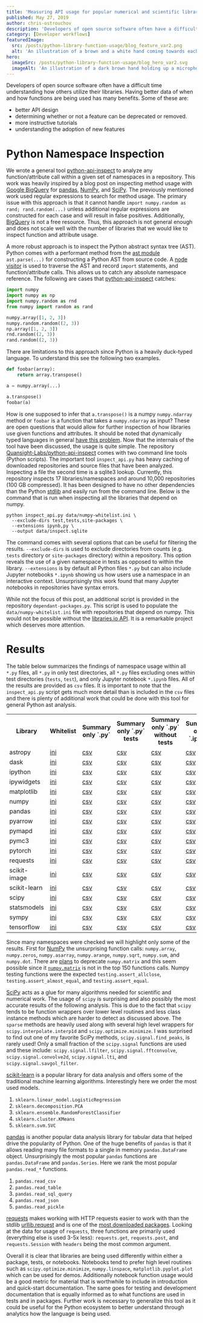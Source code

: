 ```yaml
---
title: 'Measuring API usage for popular numerical and scientific libraries'
published: May 27, 2019
author: chris-ostrouchov
description: 'Developers of open source software often have a difficult time understanding how others utilize their libraries. Having better data of when and how functions are being used has many benefits.'
category: [Developer workflows]
featuredImage:
  src: /posts/python-library-function-usage/blog_feature_var2.png
  alt: 'An illustration of a brown and a white hand coming towards each other to pass a business card with the logo of Quansight Labs.'
hero:
  imageSrc: /posts/python-library-function-usage/blog_hero_var2.svg
  imageAlt: 'An illustration of a dark brown hand holding up a microphone, with some graphical elements highlighting the top of the microphone.'
---
```


Developers of open source software often have a difficult time
understanding how others utilize their libraries. Having better data of
when and how functions are being used has many benefits. Some of these
are:

  - better API design
  - determining whether or not a feature can be deprecated or removed.
  - more instructive tutorials
  - understanding the adoption of new features

# Python Namespace Inspection

We wrote a general tool
[python-api-inspect](https://github.com/Quansight-Labs/python-api-inspect)
to analyze any function/attribute call within a given set of
namespaces in a repository. This work was heavily inspired by a blog
post on inspecting method usage with
[Google BigQuery](https://galeascience.wordpress.com/2016/08/10/top-10-pandas-numpy-and-scipy-functions-on-github/)
for [pandas](https://pandas.pydata.org/),
[NumPy](https://www.numpy.org/), and
[SciPy](https://www.scipy.org/). The previously mentioned work used
regular expressions to search for method usage. The primary issue with
this approach is that it cannot handle `import numpy.random as rand;
rand.random(...)` unless additional regular expressions are
constructed for each case and will result in false
positives. Additionally,
[BigQuery](https://cloud.google.com/bigquery/) is not a free resource.
Thus, this approach is not general enough and does not scale well with
the number of libraries that we would like to inspect function and
attribute usage.

A more robust approach is to inspect the Python abstract syntax tree
(AST). Python comes with a performant method from the [ast
module](https://docs.python.org/3/library/ast.html) `ast.parse(...)`
for constructing a Python AST from source code. A [node
visitor](https://docs.python.org/3/library/ast.html#ast.NodeVisitor)
is used to traverse the AST and record `import` statements, and
function/attribute calls. This allows us to catch any absolute
namespace reference. The following are cases that
[python-api-inspect](https://github.com/Quansight-Labs/python-api-inspect)
catches:

```python
import numpy
import numpy as np
import numpy.random as rnd
from numpy import random as rand

numpy.array([1, 2, 3])
numpy.random.random((2, 3))
np.array([1, 2, 3])
rnd.random((2, 3))
rand.random((2, 3))
```

There are limitations to this approach since Python is a heavily
duck-typed language. To understand this see the following two
examples.

```python
def foobar(array):
    return array.transpose()

a = numpy.array(...)

a.transpose()
foobar(a)
```

How is one supposed to infer that `a.transpose()` is a numpy
`numpy.ndarray` method or `foobar` is a function that takes a
`numpy.ndarray` as input? These are open questions that would allow
for further inspection of how libraries use given functions and
attributes. It should be noted that dynamically typed languages in
general [have this
problem](https://softwareengineering.stackexchange.com/questions/221615/why-do-dynamic-languages-make-it-more-difficult-to-maintain-large-codebases). Now
that the internals of the tool have been discussed, the usage is quite
simple. The repository
[Quansight-Labs/python-api-inspect](https://github.com/Quansight-Labs/python-api-inspect)
comes with two command line tools (Python scripts). The important tool
`inspect_api.py` has heavy caching of downloaded repositories and
source files that have been analyzed. Inspecting a file the second
time is a sqlite3 lookup. Currently, this repository inspects 17
libraries/namespaces and around 10,000 repositories (100 GB
compressed). It has been designed to have no other dependencies than
the Python [stdlib](https://docs.python.org/3/library/) and easily run
from the command line. Below is the command that is run when
inspecting all the libraries that depend on numpy.

```shell
python inspect_api.py data/numpy-whitelist.ini \
  --exclude-dirs test,tests,site-packages \
  --extensions ipynb,py \
  --output data/inspect.sqlite
```

The command comes with several options that can be useful for
filtering the results. `--exclude-dirs` is used to exclude directories
from counts (e.g. `tests` directory or `site-packages` directory)
within a repository. This option reveals the use of a given namespace
in tests as opposed to within the library. `--extensions` is by
default all Python files `*.py` but can also include Jupyter notebooks
`*.ipynb` showing us how users use a namespace in an interactive
context. Unsurprisingly this work found that many Jupyter notebooks in
repositories have syntax errors.

While not the focus of this post, an additional script is provided in
the repository `dependant-packages.py`. This script is used to
populate the `data/numpy-whitelist.ini` file with repositories that
depend on numpy. This would not be possible without the [libraries.io
API](https://libraries.io/api). It is a remarkable project which
deserves more attention.

# Results

The table below summarizes the findings of namespace usage within all
`*.py` files, all `*.py` in only test directories, all `*.py` files
excluding ones within test directories (`tests`, `test`), and only
Jupyter notebook `*.ipynb` files. All of the results are provided as
`csv` files. It is important to note that the `inspect_api.py` script
gets much more detail than is included in the `csv` files and there is
plenty of additional work that could be done with this tool for
general Python ast analysis.

<table>
<tr>
  <th>Library</th>
  <th>Whitelist</th>
  <th>Summary only `.py`</th>
  <th>Summary only `.py` tests</th>
  <th>Summary only `.py` without tests</th>
  <th>Summary only `.ipynb`</th>
</tr>
<tr>
  <td>astropy</td>
  <td><a href="https://github.com/costrouc/python-api-inspect/blob/master/data/whitelist/astropy-whitelist.ini">ini</a></td>
  <td><a href="https://github.com/costrouc/python-api-inspect/blob/master/data/csv/astropy-summary.csv">csv</a></td>
  <td><a href="https://github.com/costrouc/python-api-inspect/blob/master/data/csv/astropy-summary-tests.csv">csv</a></td>
  <td><a href="https://github.com/costrouc/python-api-inspect/blob/master/data/csv/astropy-summary-without-tests.csv">csv</a></td>
  <td><a href="https://github.com/costrouc/python-api-inspect/blob/master/data/csv/astropy-summary-notebooks.csv">csv</a></td>
</tr>
<tr>
  <td>dask</td>
  <td><a href="https://github.com/costrouc/python-api-inspect/blob/master/data/whitelist/dask-whitelist.ini">ini</a></td>
  <td><a href="https://github.com/costrouc/python-api-inspect/blob/master/data/csv/dask-summary.csv">csv</a></td>
  <td><a href="https://github.com/costrouc/python-api-inspect/blob/master/data/csv/dask-summary-tests.csv">csv</a></td>
  <td><a href="https://github.com/costrouc/python-api-inspect/blob/master/data/csv/dask-summary-without-tests.csv">csv</a></td>
  <td><a href="https://github.com/costrouc/python-api-inspect/blob/master/data/csv/dask-summary-notebooks.csv">csv</a></td>
</tr>
<tr>
  <td>ipython</td>
  <td><a href="https://github.com/costrouc/python-api-inspect/blob/master/data/whitelist/ipython-whitelist.ini">ini</a></td>
  <td><a href="https://github.com/costrouc/python-api-inspect/blob/master/data/csv/ipython-summary.csv">csv</a></td>
  <td><a href="https://github.com/costrouc/python-api-inspect/blob/master/data/csv/ipython-summary-tests.csv">csv</a></td>
  <td><a href="https://github.com/costrouc/python-api-inspect/blob/master/data/csv/ipython-summary-without-tests.csv">csv</a></td>
  <td><a href="https://github.com/costrouc/python-api-inspect/blob/master/data/csv/ipython-summary-notebooks.csv">csv</a></td>
</tr>
<tr>
  <td>ipywidgets</td>
  <td><a href="https://github.com/costrouc/python-api-inspect/blob/master/data/whitelist/ipywidgets-whitelist.ini">ini</a></td>
  <td><a href="https://github.com/costrouc/python-api-inspect/blob/master/data/csv/ipywidgets-summary.csv">csv</a></td>
  <td><a href="https://github.com/costrouc/python-api-inspect/blob/master/data/csv/ipywidgets-summary-tests.csv">csv</a></td>
  <td><a href="https://github.com/costrouc/python-api-inspect/blob/master/data/csv/ipywidgets-summary-without-tests.csv">csv</a></td>
  <td><a href="https://github.com/costrouc/python-api-inspect/blob/master/data/csv/ipywidgets-summary-notebooks.csv">csv</a></td>
</tr>
<tr>
  <td>matplotlib</td>
  <td><a href="https://github.com/costrouc/python-api-inspect/blob/master/data/whitelist/matplotlib-whitelist.ini">ini</a></td>
  <td><a href="https://github.com/costrouc/python-api-inspect/blob/master/data/csv/matplotlib-summary.csv">csv</a></td>
  <td><a href="https://github.com/costrouc/python-api-inspect/blob/master/data/csv/matplotlib-summary-tests.csv">csv</a></td>
  <td><a href="https://github.com/costrouc/python-api-inspect/blob/master/data/csv/matplotlib-summary-without-tests.csv">csv</a></td>
  <td><a href="https://github.com/costrouc/python-api-inspect/blob/master/data/csv/matplotlib-summary-notebooks.csv">csv</a></td>
</tr>
<tr>
  <td>numpy</td>
  <td><a href="https://github.com/costrouc/python-api-inspect/blob/master/data/whitelist/numpy-whitelist.ini">ini</a></td>
  <td><a href="https://github.com/costrouc/python-api-inspect/blob/master/data/csv/numpy-summary.csv">csv</a></td>
  <td><a href="https://github.com/costrouc/python-api-inspect/blob/master/data/csv/numpy-summary-tests.csv">csv</a></td>
  <td><a href="https://github.com/costrouc/python-api-inspect/blob/master/data/csv/numpy-summary-without-tests.csv">csv</a></td>
  <td><a href="https://github.com/costrouc/python-api-inspect/blob/master/data/csv/numpy-summary-notebooks.csv">csv</a></td>
</tr>
<tr>
  <td>pandas</td>
  <td><a href="https://github.com/costrouc/python-api-inspect/blob/master/data/whitelist/pandas-whitelist.ini">ini</a></td>
  <td><a href="https://github.com/costrouc/python-api-inspect/blob/master/data/csv/pandas-summary.csv">csv</a></td>
  <td><a href="https://github.com/costrouc/python-api-inspect/blob/master/data/csv/pandas-summary-tests.csv">csv</a></td>
  <td><a href="https://github.com/costrouc/python-api-inspect/blob/master/data/csv/pandas-summary-without-tests.csv">csv</a></td>
  <td><a href="https://github.com/costrouc/python-api-inspect/blob/master/data/csv/pandas-summary-notebooks.csv">csv</a></td>
</tr>
<tr>
  <td>pyarrow</td>
  <td><a href="https://github.com/costrouc/python-api-inspect/blob/master/data/whitelist/pyarrow-whitelist.ini">ini</a></td>
  <td><a href="https://github.com/costrouc/python-api-inspect/blob/master/data/csv/pyarrow-summary.csv">csv</a></td>
  <td><a href="https://github.com/costrouc/python-api-inspect/blob/master/data/csv/pyarrow-summary-tests.csv">csv</a></td>
  <td><a href="https://github.com/costrouc/python-api-inspect/blob/master/data/csv/pyarrow-summary-without-tests.csv">csv</a></td>
  <td><a href="https://github.com/costrouc/python-api-inspect/blob/master/data/csv/pyarrow-summary-notebooks.csv">csv</a></td>
</tr>
<tr>
  <td>pymapd</td>
  <td><a href="https://github.com/costrouc/python-api-inspect/blob/master/data/whitelist/pymapd-whitelist.ini">ini</a></td>
  <td><a href="https://github.com/costrouc/python-api-inspect/blob/master/data/csv/pymapd-summary.csv">csv</a></td>
  <td><a href="https://github.com/costrouc/python-api-inspect/blob/master/data/csv/pymapd-summary-tests.csv">csv</a></td>
  <td><a href="https://github.com/costrouc/python-api-inspect/blob/master/data/csv/pymapd-summary-without-tests.csv">csv</a></td>
  <td><a href="https://github.com/costrouc/python-api-inspect/blob/master/data/csv/pymapd-summary-notebooks.csv">csv</a></td>
</tr>
<tr>
  <td>pymc3</td>
  <td><a href="https://github.com/costrouc/python-api-inspect/blob/master/data/whitelist/pymc3-whitelist.ini">ini</a></td>
  <td><a href="https://github.com/costrouc/python-api-inspect/blob/master/data/csv/pymc3-summary.csv">csv</a></td>
  <td><a href="https://github.com/costrouc/python-api-inspect/blob/master/data/csv/pymc3-summary-tests.csv">csv</a></td>
  <td><a href="https://github.com/costrouc/python-api-inspect/blob/master/data/csv/pymc3-summary-without-tests.csv">csv</a></td>
  <td><a href="https://github.com/costrouc/python-api-inspect/blob/master/data/csv/pymc3-summary-notebooks.csv">csv</a></td>
</tr>
<tr>
  <td>pytorch</td>
  <td><a href="https://github.com/costrouc/python-api-inspect/blob/master/data/whitelist/pytorch-whitelist.ini">ini</a></td>
  <td><a href="https://github.com/costrouc/python-api-inspect/blob/master/data/csv/pytorch-summary.csv">csv</a></td>
  <td><a href="https://github.com/costrouc/python-api-inspect/blob/master/data/csv/pytorch-summary-tests.csv">csv</a></td>
  <td><a href="https://github.com/costrouc/python-api-inspect/blob/master/data/csv/pytorch-summary-without-tests.csv">csv</a></td>
  <td><a href="https://github.com/costrouc/python-api-inspect/blob/master/data/csv/pytorch-summary-notebooks.csv">csv</a></td>
</tr>
<tr>
  <td>requests</td>
  <td><a href="https://github.com/costrouc/python-api-inspect/blob/master/data/whitelist/requests-whitelist.ini">ini</a></td>
  <td><a href="https://github.com/costrouc/python-api-inspect/blob/master/data/csv/requests-summary.csv">csv</a></td>
  <td><a href="https://github.com/costrouc/python-api-inspect/blob/master/data/csv/requests-summary-tests.csv">csv</a></td>
  <td><a href="https://github.com/costrouc/python-api-inspect/blob/master/data/csv/requests-summary-without-tests.csv">csv</a></td>
  <td><a href="https://github.com/costrouc/python-api-inspect/blob/master/data/csv/requests-summary-notebooks.csv">csv</a></td>
</tr>
<tr>
  <td>scikit-image</td>
  <td><a href="https://github.com/costrouc/python-api-inspect/blob/master/data/whitelist/scikit-image-whitelist.ini">ini</a></td>
  <td><a href="https://github.com/costrouc/python-api-inspect/blob/master/data/csv/scikit-image-summary.csv">csv</a></td>
  <td><a href="https://github.com/costrouc/python-api-inspect/blob/master/data/csv/scikit-image-summary-tests.csv">csv</a></td>
  <td><a href="https://github.com/costrouc/python-api-inspect/blob/master/data/csv/scikit-image-summary-without-tests.csv">csv</a></td>
  <td><a href="https://github.com/costrouc/python-api-inspect/blob/master/data/csv/scikit-image-summary-notebooks.csv">csv</a></td>
</tr>
<tr>
  <td>scikit-learn</td>
  <td><a href="https://github.com/costrouc/python-api-inspect/blob/master/data/whitelist/scikit-learn-whitelist.ini">ini</a></td>
  <td><a href="https://github.com/costrouc/python-api-inspect/blob/master/data/csv/scikit-learn-summary.csv">csv</a></td>
  <td><a href="https://github.com/costrouc/python-api-inspect/blob/master/data/csv/scikit-learn-summary-tests.csv">csv</a></td>
  <td><a href="https://github.com/costrouc/python-api-inspect/blob/master/data/csv/scikit-learn-summary-without-tests.csv">csv</a></td>
  <td><a href="https://github.com/costrouc/python-api-inspect/blob/master/data/csv/scikit-learn-summary-notebooks.csv">csv</a></td>
</tr>
<tr>
  <td>scipy</td>
  <td><a href="https://github.com/costrouc/python-api-inspect/blob/master/data/whitelist/scipy-whitelist.ini">ini</a></td>
  <td><a href="https://github.com/costrouc/python-api-inspect/blob/master/data/csv/scipy-summary.csv">csv</a></td>
  <td><a href="https://github.com/costrouc/python-api-inspect/blob/master/data/csv/scipy-summary-tests.csv">csv</a></td>
  <td><a href="https://github.com/costrouc/python-api-inspect/blob/master/data/csv/scipy-summary-without-tests.csv">csv</a></td>
  <td><a href="https://github.com/costrouc/python-api-inspect/blob/master/data/csv/scipy-summary-notebooks.csv">csv</a></td>
</tr>
<tr>
  <td>statsmodels</td>
  <td><a href="https://github.com/costrouc/python-api-inspect/blob/master/data/whitelist/statsmodels-whitelist.ini">ini</a></td>
  <td><a href="https://github.com/costrouc/python-api-inspect/blob/master/data/csv/statsmodels-summary.csv">csv</a></td>
  <td><a href="https://github.com/costrouc/python-api-inspect/blob/master/data/csv/statsmodels-summary-tests.csv">csv</a></td>
  <td><a href="https://github.com/costrouc/python-api-inspect/blob/master/data/csv/statsmodels-summary-without-tests.csv">csv</a></td>
  <td><a href="https://github.com/costrouc/python-api-inspect/blob/master/data/csv/statsmodels-summary-notebooks.csv">csv</a></td>
</tr>
<tr>
  <td>sympy</td>
  <td><a href="https://github.com/costrouc/python-api-inspect/blob/master/data/whitelist/sympy-whitelist.ini">ini</a></td>
  <td><a href="https://github.com/costrouc/python-api-inspect/blob/master/data/csv/sympy-summary.csv">csv</a></td>
  <td><a href="https://github.com/costrouc/python-api-inspect/blob/master/data/csv/sympy-summary-tests.csv">csv</a></td>
  <td><a href="https://github.com/costrouc/python-api-inspect/blob/master/data/csv/sympy-summary-without-tests.csv">csv</a></td>
  <td><a href="https://github.com/costrouc/python-api-inspect/blob/master/data/csv/sympy-summary-notebooks.csv">csv</a></td>
</tr>
<tr>
  <td>tensorflow</td>
  <td><a href="https://github.com/costrouc/python-api-inspect/blob/master/data/whitelist/tensorflow-whitelist.ini">ini</a></td>
  <td><a href="https://github.com/costrouc/python-api-inspect/blob/master/data/csv/tensorflow-summary.csv">csv</a></td>
  <td><a href="https://github.com/costrouc/python-api-inspect/blob/master/data/csv/tensorflow-summary-tests.csv">csv</a></td>
  <td><a href="https://github.com/costrouc/python-api-inspect/blob/master/data/csv/tensorflow-summary-without-tests.csv">csv</a></td>
  <td><a href="https://github.com/costrouc/python-api-inspect/blob/master/data/csv/tensorflow-summary-notebooks.csv">csv</a></td>
</tr>
</table>

Since many namespaces were checked we will highlight only some of the
results. First for [NumPy](https://github.com/numpy/numpy) the
unsurprising function calls: `numpy.array`, `numpy.zeros`,
`numpy.asarray`, `numpy.arange`, `numpy.sqrt`, `numpy.sum`, and
`numpy.dot`. There are
[plans](https://docs.scipy.org/doc/numpy/reference/generated/numpy.matrix.html#numpy.matrix)
to deprecate `numpy.matrix` and this seem possible since it
[`numpy.matrix`](https://github.com/Quansight-Labs/python-api-inspect/blob/master/data/csv/numpy-summary-without-tests.csv#L515)
is not in the top 150 functions calls. Numpy testing functions were
the expected `testing.assert_allclose`, `testing.assert_almost_equal`,
and `testing.assert_equal`.

[SciPy](https://www.scipy.org/) acts as a glue for many algorithms
needed for scientific and numerical work. The usage of `scipy` is
surprising and also possibly the most accurate results of the
following analysis. This is due to the fact that `scipy` tends to be
function wrappers over lower level routines and less class instance
methods which are harder to detect as discussed above. The `sparse`
methods are heavily used along with several high level wrappers for
`scipy.interpolate.interp1d` and `scipy.optimize.minimize`. I was
surprised to find out one of my favorite SciPy methods,
`scipy.signal.find_peaks`, is rarely used! Only a small fraction of the
`scipy.signal` functions are used and these include:
`scipy.signal.lfilter`, `scipy.signal.fftconvolve`,
`scipy.signal.convolve2d`, `scipy.signal.lti`, and
`scipy.signal.savgol_filter`.

[scikit-learn](https://scikit-learn.org/stable/) is a popular library
for data analysis and offers some of the traditional machine learning
algorithms. Interestingly here we order the most used models.

1. `sklearn.linear_model.LogisticRegression`
2. `sklearn.decomposition.PCA`
3. `sklearn.ensemble.RandomForestClassifier`
4. `sklearn.cluster.KMeans`
5. `sklearn.svm.SVC`

[pandas](https://pandas.pydata.org/) is another popular data analysis
library for tabular data that helped drive the popularity of
Python. One of the huge benefits of `pandas` is that it allows reading
many file formats to a single in memory `pandas.DataFrame`
object. Unsurprisingly the most popular `pandas` functions are
`pandas.DataFrame` and `pandas.Series`. Here we rank the most popular
`pandas.read_*` functions.

1. `pandas.read_csv`
2. `pandas.read_table`
3. `pandas.read_sql_query`
4. `pandas.read_json`
5. `pandas.read_pickle`

[requests](https://github.com/kennethreitz/requests) makes working
with HTTP requests easier to work with than the stdlib
[urllib.request](https://docs.python.org/3/library/urllib.request.html)
and is one of the [most downloaded
packages](https://hugovk.github.io/top-pypi-packages/). Looking at the
data for usage of `requests`, three functions are primarily used
(everything else is used 3-5x less): `requests.get`, `requests.post`,
and `requests.Session` with `headers` being the most common argument.

Overall it is clear that libraries are being used differently within
either a package, tests, or notebooks. Notebooks tend to prefer high
level routines such as `scipy.optimize.minimize`, `numpy.linspace`,
`matplotlib.pyplot.plot` which can be used for demos. Additionally
notebook function usage would be a good metric for material that is
worthwhile to include in introduction and quick-start
documentation. The same goes for testing and development documentation
that is equally informed as to what functions are used in tests and in
packages. Further work is necessary to generalize this tool as it
could be useful for the Python ecosystem to better understand through
analytics how the language is being used.
